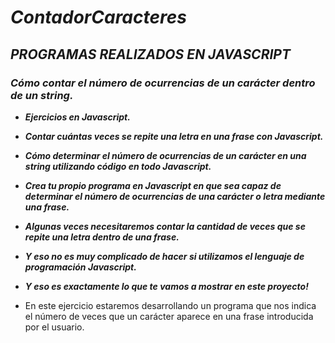 # **_ContadorCaracteres_**

## **_PROGRAMAS REALIZADOS EN JAVASCRIPT_**

### **_Cómo contar el número de ocurrencias de un carácter dentro de un string._**

- **_Ejercicios en Javascript._**
  
- **_Contar cuántas veces se repite una letra en una frase con Javascript._**
  
- **_Cómo determinar el número de ocurrencias de un carácter en una string utilizando código en todo Javascript._**

- **_Crea tu propio programa en Javascript en que sea capaz de determinar el número de ocurrencias de una carácter o letra mediante una frase._**

- **_Algunas veces necesitaremos contar la cantidad de veces que se repite una letra dentro de una frase._**

- **_Y eso no es muy complicado de hacer si utilizamos el lenguaje de programación Javascript._**

- **_Y eso es exactamente lo que te vamos a mostrar en este proyecto!_**

- En este ejercicio estaremos desarrollando un programa que nos indica el número de veces que un carácter aparece en una frase introducida por el usuario.
